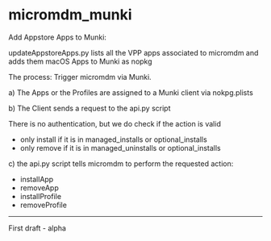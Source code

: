 # micromdm_munki

Add Appstore Apps to Munki:

updateAppstoreApps.py lists all the VPP apps associated to micromdm and adds them macOS Apps to Munki as nopkg


The process: Trigger micromdm via Munki.

a) The Apps or the Profiles are assigned to a Munki client via nokpg.plists

b) The Client sends a request to the api.py script 

There is no authentication, but we do check if the action is valid 
- only install if it is in managed_installs or optional_installs
- only remove if it is in managed_uninstalls or optional_installs

c) the api.py script tells micromdm to perform the requested action:
  - installApp
  - removeApp
  - installProfile
  - removeProfile
  
  
------

First draft - alpha
